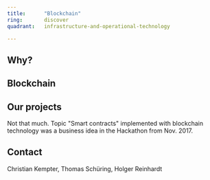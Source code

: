 ```yaml
---
title:      "Blockchain"
ring:       discover
quadrant:   infrastructure-and-operational-technology

---
```


## Why?

## Blockchain


## Our projects 
Not that much.
Topic "Smart contracts" implemented with blockchain technology was a business idea in the Hackathon from Nov. 2017.

## Contact
Christian Kempter, Thomas Schüring, Holger Reinhardt
